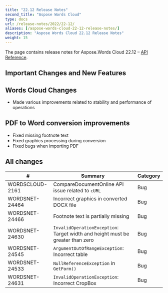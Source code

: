 ```yaml
---
title: "22.12 Release Notes"
second_title: "Aspose Words Cloud"
type: docs
url: /release-notes/2022/22-12/
aliases: [/aspose-words-cloud-22-12-release-notes/]
description: "Aspose Words Cloud 22.12 Release Notes"
weight: 15
---
```


The page contains release notes for Aspose.Words Cloud 22.12 – [API Reference](https://apireference.aspose.cloud/words/).

## Important Changes and New Features

## Words Cloud Changes

- Made various improvements related to stability and performance of operations


## PDF to Word conversion improvements

- Fixed missing footnote text
- Fixed graphics processing during conversion
- Fixed bugs when importing PDF


## All changes

| #               | Summary                                                  | Category    |
|-----------------|----------------------------------------------------------|-------------|
| WORDSCLOUD-2161 | CompareDocumentOnline API issue related to `cURL`        | Bug         |
| WORDSNET-24464  | Incorrect graphics in converted DOCX file                | Bug         |
| WORDSNET-24466  | Footnote text is partially missing                       | Bug         |
| WORDSNET-24630  | `InvalidOperationException`: Target width and height must be greater than zero | Bug |
| WORDSNET-24545  | `ArgumentOutOfRangeException`: Incorrect table           | Bug         |
| WORDSNET-24533  | `NullReferenceException` in `GetForm()`                  | Bug         |
| WORDSNET-24631  | `InvalidOperationException`: Incorrect CropBox           | Bug         |